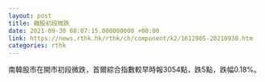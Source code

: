 ```yaml
---
layout: post
title: 韓股初段微跌
date: 2021-09-30 08:07:15.000000000 +08:00
link: https://news.rthk.hk/rthk/ch/component/k2/1612905-20210930.htm
categories: rthk
---
```


南韓股市在開市初段微跌，首爾綜合指數較早時報3054點，跌5點，跌幅0.18%。
